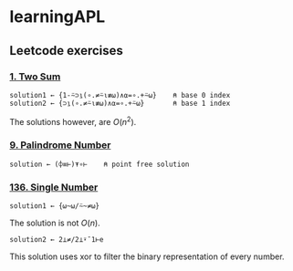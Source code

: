 # learningAPL
## Leetcode exercises

### [1. Two Sum](https://leetcode.com/problems/two-sum/)
````APL
solution1 ← {1-⍨⊃⍸(∘.≠⍨⍳≢⍵)∧⍺=∘.+⍨⍵}    ⍝ base 0 index
solution2 ← {⊃⍸(∘.≠⍨⍳≢⍵)∧⍺=∘.+⍨⍵}       ⍝ base 1 index
````
The solutions however, are  $O(n^2)$.

### [9. Palindrome Number](https://leetcode.com/problems/palindrome-number/)
````APL
solution ← (⌽≡⊢)⍕∘⊢    ⍝ point free solution
````

### [136. Single Number](https://leetcode.com/problems/single-number/)
````APL
solution1 ← {⍵~⍵/⍨~≠⍵}
````
The solution is not $O(n)$.
````APL
solution2 ← 2⊥≠/2⊥⍣¯1⊢e
````
This solution uses xor to filter the binary representation of every number.
